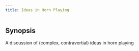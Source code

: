 ```yaml
---
title: Ideas in Horn Playing
---
```


## Synopsis

A discussion of (complex, contravertial) ideas in horn playing
